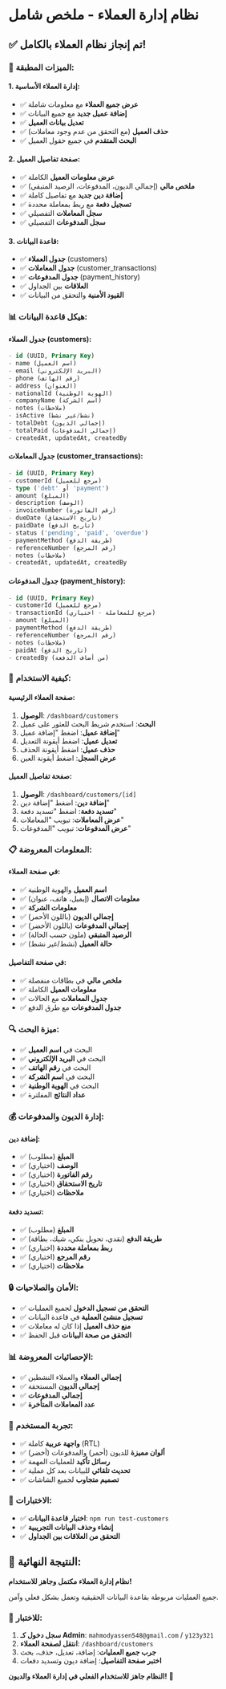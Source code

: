 # نظام إدارة العملاء - ملخص شامل

## ✅ **تم إنجاز نظام العملاء بالكامل!**

### 🎯 **الميزات المطبقة:**

#### **1. إدارة العملاء الأساسية:**
- ✅ **عرض جميع العملاء** مع معلومات شاملة
- ✅ **إضافة عميل جديد** مع جميع البيانات
- ✅ **تعديل بيانات العميل** 
- ✅ **حذف العميل** (مع التحقق من عدم وجود معاملات)
- ✅ **البحث المتقدم** في جميع حقول العميل

#### **2. صفحة تفاصيل العميل:**
- ✅ **عرض معلومات العميل** الكاملة
- ✅ **ملخص مالي** (إجمالي الديون، المدفوعات، الرصيد المتبقي)
- ✅ **إضافة دين جديد** مع تفاصيل كاملة
- ✅ **تسجيل دفعة** مع ربط بمعاملة محددة
- ✅ **سجل المعاملات** التفصيلي
- ✅ **سجل المدفوعات** التفصيلي

#### **3. قاعدة البيانات:**
- ✅ **جدول العملاء** (customers)
- ✅ **جدول المعاملات** (customer_transactions)
- ✅ **جدول المدفوعات** (payment_history)
- ✅ **العلاقات** بين الجداول
- ✅ **القيود الأمنية** والتحقق من البيانات

### 📊 **هيكل قاعدة البيانات:**

#### **جدول العملاء (customers):**
```sql
- id (UUID, Primary Key)
- name (اسم العميل)
- email (البريد الإلكتروني)
- phone (رقم الهاتف)
- address (العنوان)
- nationalId (الهوية الوطنية)
- companyName (اسم الشركة)
- notes (ملاحظات)
- isActive (نشط/غير نشط)
- totalDebt (إجمالي الديون)
- totalPaid (إجمالي المدفوعات)
- createdAt, updatedAt, createdBy
```

#### **جدول المعاملات (customer_transactions):**
```sql
- id (UUID, Primary Key)
- customerId (مرجع للعميل)
- type ('debt' أو 'payment')
- amount (المبلغ)
- description (الوصف)
- invoiceNumber (رقم الفاتورة)
- dueDate (تاريخ الاستحقاق)
- paidDate (تاريخ الدفع)
- status ('pending', 'paid', 'overdue')
- paymentMethod (طريقة الدفع)
- referenceNumber (رقم المرجع)
- notes (ملاحظات)
- createdAt, updatedAt, createdBy
```

#### **جدول المدفوعات (payment_history):**
```sql
- id (UUID, Primary Key)
- customerId (مرجع للعميل)
- transactionId (مرجع للمعاملة - اختياري)
- amount (المبلغ)
- paymentMethod (طريقة الدفع)
- referenceNumber (رقم المرجع)
- notes (ملاحظات)
- paidAt (تاريخ الدفع)
- createdBy (من أضاف الدفعة)
```

### 🚀 **كيفية الاستخدام:**

#### **صفحة العملاء الرئيسية:**
1. **الوصول**: `/dashboard/customers`
2. **البحث**: استخدم شريط البحث للعثور على عميل
3. **إضافة عميل**: اضغط "إضافة عميل"
4. **تعديل عميل**: اضغط أيقونة التعديل
5. **حذف عميل**: اضغط أيقونة الحذف
6. **عرض السجل**: اضغط أيقونة العين

#### **صفحة تفاصيل العميل:**
1. **الوصول**: `/dashboard/customers/[id]`
2. **إضافة دين**: اضغط "إضافة دين"
3. **تسديد دفعة**: اضغط "تسديد دفعة"
4. **عرض المعاملات**: تبويب "المعاملات"
5. **عرض المدفوعات**: تبويب "المدفوعات"

### 📋 **المعلومات المعروضة:**

#### **في صفحة العملاء:**
- ✅ **اسم العميل** والهوية الوطنية
- ✅ **معلومات الاتصال** (إيميل، هاتف، عنوان)
- ✅ **معلومات الشركة**
- ✅ **إجمالي الديون** (باللون الأحمر)
- ✅ **إجمالي المدفوعات** (باللون الأخضر)
- ✅ **الرصيد المتبقي** (ملون حسب الحالة)
- ✅ **حالة العميل** (نشط/غير نشط)

#### **في صفحة التفاصيل:**
- ✅ **ملخص مالي** في بطاقات منفصلة
- ✅ **معلومات العميل** الكاملة
- ✅ **جدول المعاملات** مع الحالات
- ✅ **جدول المدفوعات** مع طرق الدفع

### 🔍 **ميزة البحث:**
- ✅ البحث في **اسم العميل**
- ✅ البحث في **البريد الإلكتروني**
- ✅ البحث في **رقم الهاتف**
- ✅ البحث في **اسم الشركة**
- ✅ البحث في **الهوية الوطنية**
- ✅ **عداد النتائج** المفلترة

### 💰 **إدارة الديون والمدفوعات:**

#### **إضافة دين:**
- ✅ **المبلغ** (مطلوب)
- ✅ **الوصف** (اختياري)
- ✅ **رقم الفاتورة** (اختياري)
- ✅ **تاريخ الاستحقاق** (اختياري)
- ✅ **ملاحظات** (اختياري)

#### **تسديد دفعة:**
- ✅ **المبلغ** (مطلوب)
- ✅ **طريقة الدفع** (نقدي، تحويل بنكي، شيك، بطاقة)
- ✅ **ربط بمعاملة محددة** (اختياري)
- ✅ **رقم المرجع** (اختياري)
- ✅ **ملاحظات** (اختياري)

### 🔒 **الأمان والصلاحيات:**
- ✅ **التحقق من تسجيل الدخول** لجميع العمليات
- ✅ **تسجيل منشئ العملية** في قاعدة البيانات
- ✅ **منع حذف العميل** إذا كان له معاملات
- ✅ **التحقق من صحة البيانات** قبل الحفظ

### 📊 **الإحصائيات المعروضة:**
- ✅ **إجمالي العملاء** والعملاء النشطين
- ✅ **إجمالي الديون** المستحقة
- ✅ **إجمالي المدفوعات**
- ✅ **عدد المعاملات المتأخرة**

### 🎨 **تجربة المستخدم:**
- ✅ **واجهة عربية** كاملة (RTL)
- ✅ **ألوان مميزة** للديون (أحمر) والمدفوعات (أخضر)
- ✅ **رسائل تأكيد** للعمليات المهمة
- ✅ **تحديث تلقائي** للبيانات بعد كل عملية
- ✅ **تصميم متجاوب** لجميع الشاشات

### 🧪 **الاختبارات:**
- ✅ **اختبار قاعدة البيانات**: `npm run test-customers`
- ✅ **إنشاء وحذف البيانات التجريبية**
- ✅ **التحقق من العلاقات بين الجداول**

## 🎉 **النتيجة النهائية:**
**نظام إدارة العملاء مكتمل وجاهز للاستخدام!**

جميع العمليات مربوطة بقاعدة البيانات الحقيقية وتعمل بشكل فعلي وآمن.

### 🚀 **للاختبار:**
1. **سجل دخول كـ Admin**: `mahmodyassen548@gmail.com` / `y123y321`
2. **انتقل لصفحة العملاء**: `/dashboard/customers`
3. **جرب جميع العمليات**: إضافة، تعديل، حذف، بحث
4. **اختبر صفحة التفاصيل**: إضافة ديون وتسديد دفعات

**النظام جاهز للاستخدام الفعلي في إدارة العملاء والديون!** 🎯